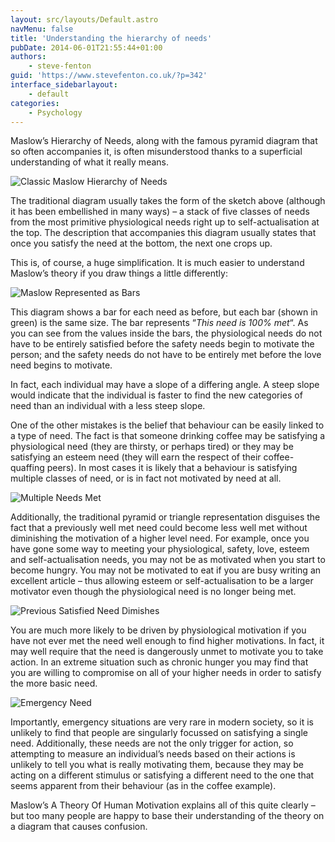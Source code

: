 ```yaml
---
layout: src/layouts/Default.astro
navMenu: false
title: 'Understanding the hierarchy of needs'
pubDate: 2014-06-01T21:55:44+01:00
authors:
    - steve-fenton
guid: 'https://www.stevefenton.co.uk/?p=342'
interface_sidebarlayout:
    - default
categories:
    - Psychology
---
```


Maslow’s Hierarchy of Needs, along with the famous pyramid diagram that so often accompanies it, is often misunderstood thanks to a superficial understanding of what it really means.

![Classic Maslow Hierarchy of Needs](/img/2015/07/maslow1.jpg)

The traditional diagram usually takes the form of the sketch above (although it has been embellished in many ways) – a stack of five classes of needs from the most primitive physiological needs right up to self-actualisation at the top. The description that accompanies this diagram usually states that once you satisfy the need at the bottom, the next one crops up.

This is, of course, a huge simplification. It is much easier to understand Maslow’s theory if you draw things a little differently:

![Maslow Represented as Bars](/img/2015/07/maslow2.jpg)

This diagram shows a bar for each need as before, but each bar (shown in green) is the same size. The bar represents “*This need is 100% met*“. As you can see from the values inside the bars, the physiological needs do not have to be entirely satisfied before the safety needs begin to motivate the person; and the safety needs do not have to be entirely met before the love need begins to motivate.

In fact, each individual may have a slope of a differing angle. A steep slope would indicate that the individual is faster to find the new categories of need than an individual with a less steep slope.

One of the other mistakes is the belief that behaviour can be easily linked to a type of need. The fact is that someone drinking coffee may be satisfying a physiological need (they are thirsty, or perhaps tired) or they may be satisfying an esteem need (they will earn the respect of their coffee-quaffing peers). In most cases it is likely that a behaviour is satisfying multiple classes of need, or is in fact not motivated by need at all.

![Multiple Needs Met](/img/2015/07/maslow3.jpg)

Additionally, the traditional pyramid or triangle representation disguises the fact that a previously well met need could become less well met without diminishing the motivation of a higher level need. For example, once you have gone some way to meeting your physiological, safety, love, esteem and self-actualisation needs, you may not be as motivated when you start to become hungry. You may not be motivated to eat if you are busy writing an excellent article – thus allowing esteem or self-actualisation to be a larger motivator even though the physiological need is no longer being met.

![Previous Satisfied Need Dimishes](/img/2015/07/maslow4.jpg)

You are much more likely to be driven by physiological motivation if you have not ever met the need well enough to find higher motivations. In fact, it may well require that the need is dangerously unmet to motivate you to take action. In an extreme situation such as chronic hunger you may find that you are willing to compromise on all of your higher needs in order to satisfy the more basic need.

![Emergency Need](/img/2015/07/maslow5.jpg)

Importantly, emergency situations are very rare in modern society, so it is unlikely to find that people are singularly focussed on satisfying a single need. Additionally, these needs are not the only trigger for action, so attempting to measure an individual’s needs based on their actions is unlikely to tell you what is really motivating them, because they may be acting on a different stimulus or satisfying a different need to the one that seems apparent from their behaviour (as in the coffee example).

Maslow’s A Theory Of Human Motivation explains all of this quite clearly – but too many people are happy to base their understanding of the theory on a diagram that causes confusion.